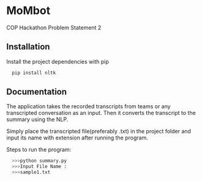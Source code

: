 # MoMbot
COP Hackathon Problem Statement 2
 

## Installation

Install the project dependencies with pip

```bash
  pip install nltk
```
    
## Documentation

The application takes the recorded transcripts from teams or any transcripted conversation as an input. Then it converts the transcript to the summary using the NLP.

Simply place the transcripted file(preferably .txt) in the project folder and input its name with extension after running the program.

Steps to run the program:
```bash
  >>>python summary.py
  >>>Input File Name :
  >>>sample1.txt
```
